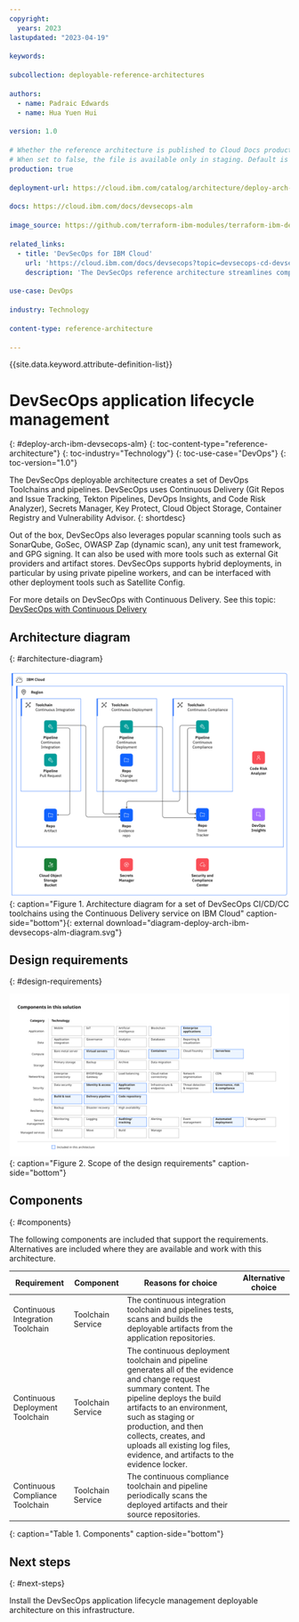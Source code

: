 ```yaml
---
copyright:
  years: 2023
lastupdated: "2023-04-19"

keywords:

subcollection: deployable-reference-architectures

authors:
  - name: Padraic Edwards
  - name: Hua Yuen Hui

version: 1.0

# Whether the reference architecture is published to Cloud Docs production.
# When set to false, the file is available only in staging. Default is false.
production: true

deployment-url: https://cloud.ibm.com/catalog/architecture/deploy-arch-ibm-devsecops-alm-e1c16cac-7ea8-413f-a819-67e3a3251e44-global

docs: https://cloud.ibm.com/docs/devsecops-alm

image_source: https://github.com/terraform-ibm-modules/terraform-ibm-devsecops-alm/reference-architectures/diagram-deploy-arch-ibm-devsecops-alm-diagram.svg

related_links:
  - title: 'DevSecOps for IBM Cloud'
    url: 'https://cloud.ibm.com/docs/devsecops?topic=devsecops-cd-devsecops-arch'
    description: 'The DevSecOps reference architecture streamlines compliance and audit-readiness by using building blocks like Tekton task library and toolchain templates.'

use-case: DevOps

industry: Technology

content-type: reference-architecture

---
```


{{site.data.keyword.attribute-definition-list}}

# DevSecOps application lifecycle management
{: #deploy-arch-ibm-devsecops-alm}
{: toc-content-type="reference-architecture"}
{: toc-industry="Technology"}
{: toc-use-case="DevOps"}
{: toc-version="1.0"}

The DevSecOps deployable architecture creates a set of DevOps Toolchains and pipelines. DevSecOps uses Continuous Delivery (Git Repos and Issue Tracking, Tekton Pipelines, DevOps Insights, and Code Risk Analyzer), Secrets Manager, Key Protect, Cloud Object Storage, Container Registry and Vulnerability Advisor.
{: shortdesc}

Out of the box, DevSecOps also leverages popular scanning tools such as SonarQube, GoSec, OWASP Zap (dynamic scan), any unit test framework, and GPG signing. It can also be used with more tools such as external Git providers and artifact stores. DevSecOps supports hybrid deployments, in particular by using private pipeline workers, and can be interfaced with other deployment tools such as Satellite Config.

For more details on DevSecOps with Continuous Delivery. See this topic: [DevSecOps with Continuous Delivery](https://cloud.ibm.com/docs/devsecops?topic=devsecops-devsecops_intro)

## Architecture diagram
{: #architecture-diagram}

![DevSecOps Application Lifecycle Management Arch Diagram](diagram-deploy-arch-ibm-devsecops-alm-diagram.svg "Architecture diagram for DevSecOps Application Lifecycle Management Deployable Architecture "){: caption="Figure 1. Architecture diagram for a set of DevSecOps CI/CD/CC toolchains using the Continuous Delivery service on IBM Cloud" caption-side="bottom"}{: external download="diagram-deploy-arch-ibm-devsecops-alm-diagram.svg"}

## Design requirements
{: #design-requirements}

![Design requirements for the DevSecOps Application Lifecycle Management](heat-map-deploy-arch-ibm-devsecops-alm.svg "Design requirements"){: caption="Figure 2. Scope of the design requirements" caption-side="bottom"}


## Components
{: #components}

The following components are included that support the requirements. Alternatives are included where they are available and work with this architecture.


| Requirement | Component | Reasons for choice | Alternative choice |
|-------------|-----------|--------------------|--------------------|
|     Continuous Integration Toolchain        |    Toolchain Service       |        The continuous integration toolchain and pipelines tests, scans and builds the deployable artifacts from the application repositories.             |                    |
|     Continuous Deployment Toolchain         |    Toolchain Service       |        The continuous deployment toolchain and pipeline generates all of the evidence and change request summary content. The pipeline deploys the build artifacts to an environment, such as staging or production, and then collects, creates, and uploads all existing log files, evidence, and artifacts to the evidence locker.           |                    |
|     Continuous Compliance Toolchain         |    Toolchain Service       |        The continuous compliance toolchain and pipeline periodically scans the deployed artifacts and their source repositories.            |                    |
{: caption="Table 1. Components" caption-side="bottom"}

## Next steps
{: #next-steps}

Install the DevSecOps application lifecycle management deployable architecture on this infrastructure.
